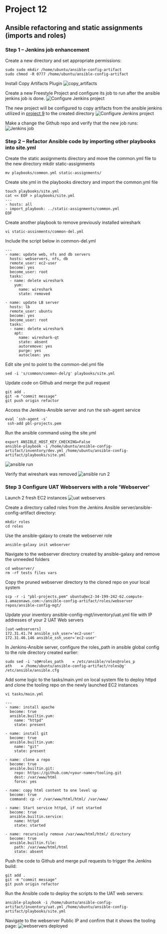 # Project 12

## Ansible refactoring and static assignments (imports and roles)


### Step 1 – Jenkins job enhancement

Create a new directory and set appropriate permissions:
```
sudo sudo mkdir /home/ubuntu/ansible-config-artifact
sudo chmod -R 0777 /home/ubuntu/ansible-config-artifact
```
Install Copy Artifacts Plugin
![copy_artifacts](screenshots/copy_artifacts.png)

Create a new Freestyle Project and configure its job to run after the ansible jenkins job is done.
![Configure Jenkins project](screenshots/save_artfacts_config.png)

The new project will be configured to copy artifacts from the ansible jenkins utilized in [project 9](../project_9_files/project_9.md) to the created directory
![Configure Jenkins project](screenshots/save_artfacts_config_2.png)

Make a change the Github repo and verify that the new job runs:
![Jenkins job](screenshots/save_artfacts_build_output.png)



### Step 2 – Refactor Ansible code by importing other playbooks into site.yml

Create the static assignments directory and move the common.yml file to the new directory
mkdir static-assignments
```
mv playbooks/common.yml static-assignments/
```
Create site.yml in the playbooks directory and import the common.yml file

```
touch playbooks/site.yml
cat << EOF > playbooks/site.yml
---
- hosts: all
- import_playbook: ../static-assignments/common.yml
EOF
```

Create another playbook to remove previously installed wireshark
```
vi static-assinments/common-del.yml
```

Include the script below in common-del.yml
```
---
- name: update web, nfs and db servers
  hosts: webservers, nfs, db
  remote_user: ec2-user
  become: yes
  become_user: root
  tasks:
  - name: delete wireshark
    yum:
      name: wireshark
      state: removed

- name: update LB server
  hosts: lb
  remote_user: ubuntu
  become: yes
  become_user: root
  tasks:
  - name: delete wireshark
    apt:
      name: wireshark-qt
      state: absent
      autoremove: yes
      purge: yes
      autoclean: yes
```

Edit site yml to point to the common-del.yml file
```
sed -i 's/common/common-del/g' playbooks/site.yml
```

Update code on Github and merge the pull request

```
git add .
git -m "commit message"
git push origin refactor
```

Access the Jenkins-Ansible server and run the ssh-agent service
```
eval `ssh-agent -s`
 ssh-add pbl-projects.pem
```

Run the ansible command using the site.yml

```
export ANSIBLE_HOST_KEY_CHECKING=False
ansible-playbook -i /home/ubuntu/ansible-config-artifact/inventory/dev.yml /home/ubuntu/ansible-config-artifact/playbooks/site.yml
```
![ansible run](screenshots/ansible_run.png)



Verify that wireshark was removed
![ansible run 2](screenshots/ansible_run_2.png)


### Step 3 Configure UAT Webservers with a role 'Webserver'

Launch 2 fresh EC2 instances 
![uat webservers](screenshots/uat_web_servers.png)

Create a directory called roles from the Jenkins Ansible server/ansible-config-artifact directory:

```
mkdir roles
cd roles
```

Use the ansible-galaxy to create the webserver role
```
ansible-galaxy init webserver
```

Navigate to the webserver directory created by ansible-galaxy and remove the unneeded folders

```
cd webserver/
rm -rf tests files vars
```

Copy the pruned webserver directory to the cloned repo on your local system 
```
scp -r -i "pbl-projects.pem" ubuntu@ec2-34-199-242-62.compute-1.amazonaws.com:~/ansible-config-artifact/roles/webserver repos/ansible-config-mgt/
```

Update your inventory ansible-config-mgt/inventory/uat.yml file with IP addresses of your 2 UAT Web servers
```
[uat-webservers]
172.31.41.74 ansible_ssh_user='ec2-user'
172.31.46.146 ansible_ssh_user='ec2-user'
```

In Jenkins-Ansible server, configure the roles_path in ansible global config to the role directory created earlier:

```
sudo sed -i 's@#roles_path    = /etc/ansible/roles@roles_p
ath    = /home/ubuntu/ansible-config-artifact/roles@g' /etc/ansible/ansible.cfg
```

Add some logic to the tasks/main.yml on local system file to deploy httpd and clone the tooling repo on the newly launched EC2 instances

```
vi tasks/main.yml

---
- name: install apache
  become: true
  ansible.builtin.yum:
    name: "httpd"
    state: present

- name: install git
  become: true
  ansible.builtin.yum:
    name: "git"
    state: present

- name: clone a repo
  become: true
  ansible.builtin.git:
    repo: https://github.com/<your-name>/tooling.git
    dest: /var/www/html
    force: yes

- name: copy html content to one level up
  become: true
  command: cp -r /var/www/html/html/ /var/www/

- name: Start service httpd, if not started
  become: true
  ansible.builtin.service:
    name: httpd
    state: started

- name: recursively remove /var/www/html/html/ directory
  become: true
  ansible.builtin.file:
    path: /var/www/html/html
    state: absent

```

Push the code to Github and merge pull requests to trigger the Jenkins build:
```
git add .
git -m "commit message"
git push origin refactor

```

Run the Ansible code to deploy the scripts to the UAT web servers:

```
ansible-playbook -i /home/ubuntu/ansible-config-artifact/inventory/uat.yml /home/ubuntu/ansible-config-artifact/playbooks/site.yml
```

Navigate to the webserver Public IP and confirm that it shows the tooling page:
![webservers deployed](screenshots/webservers_deployed.png)
